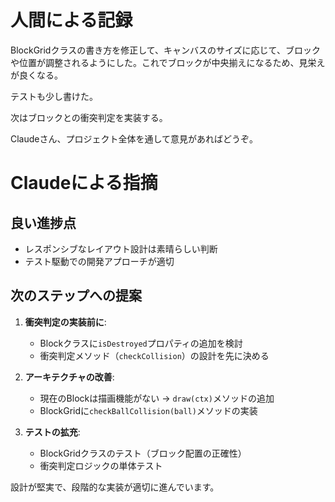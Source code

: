 # 人間による記録

BlockGridクラスの書き方を修正して、キャンバスのサイズに応じて、ブロックや位置が調整されるようにした。これでブロックが中央揃えになるため、見栄えが良くなる。

テストも少し書けた。

次はブロックとの衝突判定を実装する。

Claudeさん、プロジェクト全体を通して意見があればどうぞ。

# Claudeによる指摘

## 良い進捗点
- レスポンシブなレイアウト設計は素晴らしい判断
- テスト駆動での開発アプローチが適切

## 次のステップへの提案
1. **衝突判定の実装前に**:
   - Blockクラスに`isDestroyed`プロパティの追加を検討
   - 衝突判定メソッド（`checkCollision`）の設計を先に決める

2. **アーキテクチャの改善**:
   - 現在のBlockは描画機能がない → `draw(ctx)`メソッドの追加
   - BlockGridに`checkBallCollision(ball)`メソッドの実装

3. **テストの拡充**:
   - BlockGridクラスのテスト（ブロック配置の正確性）
   - 衝突判定ロジックの単体テスト

設計が堅実で、段階的な実装が適切に進んでいます。
